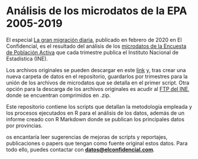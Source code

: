 # Análisis de los microdatos de la EPA 2005-2019
El especial [La gran migración diaria](https://www.elconfidencial.com/economia/2020-02-16/gran-migracion-diaria-trabajadores-provincias-epa_2453516/), publicado en febrero de 2020 en El Confidencial, es el resultado del análisis de los [microdatos de la Encuesta de Población Activa](https://www.ine.es/dyngs/INEbase/es/operacion.htm?c=Estadistica_C&cid=1254736176918&menu=resultados&secc=1254736030639&idp=1254735976595) que cada trimestre publica el Instituto Nacional de Estadística (INE).

Los archivos originales se pueden descargar en este [link](https://www.ine.es/dyngs/INEbase/es/operacion.htm?c=Estadistica_C&cid=1254736176918&menu=resultados&secc=1254736030639&idp=1254735976595) y, tras crear una nueva carpeta de datos en el repositorio, guardarlos por trimestres para la unión de los archivos de microdatos que se detalla en el primer script. Otra opción para la descarga de los archivos originales es acudir al [FTP del INE](ftp://www.ine.es/temas/epa/), donde se encuentran comprimidos en .zip.

Este repositorio contiene los scripts que detallan la metodología empleada y los procesos ejecutados en R para el análisis de los datos, además de un informe creado con R Markdown donde se publican los principales datos por provincias.

os encantaría leer sugerencias de mejoras de scripts y reportajes, publicaciones o papers que tengan como fuente original estos datos. Para todo ello, puedes contactar con **[datos@elconfidencial.com](mailto:datos@elconfidencial.com)**.